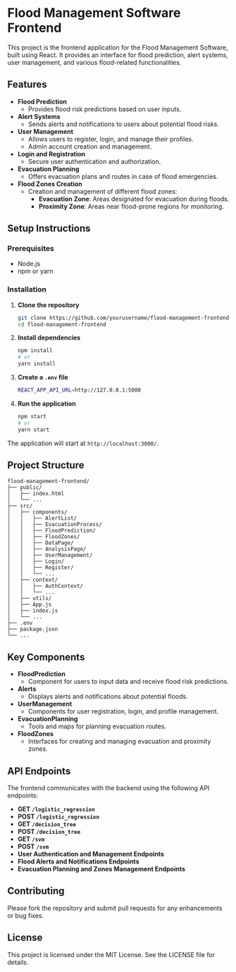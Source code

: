 # Flood Management Software Frontend

This project is the frontend application for the Flood Management Software, built using React. It provides an interface for flood prediction, alert systems, user management, and various flood-related functionalities.

## Features

- **Flood Prediction**
  - Provides flood risk predictions based on user inputs.
- **Alert Systems**
  - Sends alerts and notifications to users about potential flood risks.
- **User Management**
  - Allows users to register, login, and manage their profiles.
  - Admin account creation and management.
- **Login and Registration**
  - Secure user authentication and authorization.
- **Evacuation Planning**
  - Offers evacuation plans and routes in case of flood emergencies.
- **Flood Zones Creation**
  - Creation and management of different flood zones:
    - **Evacuation Zone**: Areas designated for evacuation during floods.
    - **Proximity Zone**: Areas near flood-prone regions for monitoring.

## Setup Instructions

### Prerequisites

- Node.js
- npm or yarn

### Installation

1. **Clone the repository**

   ```sh
   git clone https://github.com/yourusername/flood-management-frontend.git
   cd flood-management-frontend
   ```

2. **Install dependencies**

   ```sh
   npm install
   # or
   yarn install
   ```

3. **Create a `.env` file**

   ```sh
   REACT_APP_API_URL=http://127.0.0.1:5000
   ```

4. **Run the application**
   ```sh
   npm start
   # or
   yarn start
   ```

The application will start at `http://localhost:3000/`.

## Project Structure

```
flood-management-frontend/
├── public/
│   ├── index.html
│   └── ...
├── src/
│   ├── components/
│   │   ├── AlertList/
│   │   ├── EvacuationProcess/
│   │   ├── FloodPrediction/
│   │   ├── FloodZones/
│   │   ├── DataPage/
│   │   ├── AnalysisPage/
│   │   ├── UserManagement/
│   │   ├── Login/
│   │   ├── Register/
│   │   └── ...
│   ├── context/
│   │   ├── AuthContext/
│   │   └── ...
│   ├── utils/
│   ├── App.js
│   ├── index.js
│   └── ...
├── .env
├── package.json
└── ...
```

## Key Components

- **FloodPrediction**
  - Component for users to input data and receive flood risk predictions.
- **Alerts**
  - Displays alerts and notifications about potential floods.
- **UserManagement**
  - Components for user registration, login, and profile management.
- **EvacuationPlanning**
  - Tools and maps for planning evacuation routes.
- **FloodZones**
  - Interfaces for creating and managing evacuation and proximity zones.

## API Endpoints

The frontend communicates with the backend using the following API endpoints:

- **GET `/logistic_regression`**
- **POST `/logistic_regression`**
- **GET `/decision_tree`**
- **POST `/decision_tree`**
- **GET `/svm`**
- **POST `/svm`**
- **User Authentication and Management Endpoints**
- **Flood Alerts and Notifications Endpoints**
- **Evacuation Planning and Zones Management Endpoints**

## Contributing

Please fork the repository and submit pull requests for any enhancements or bug fixes.

## License

This project is licensed under the MIT License. See the LICENSE file for details.
